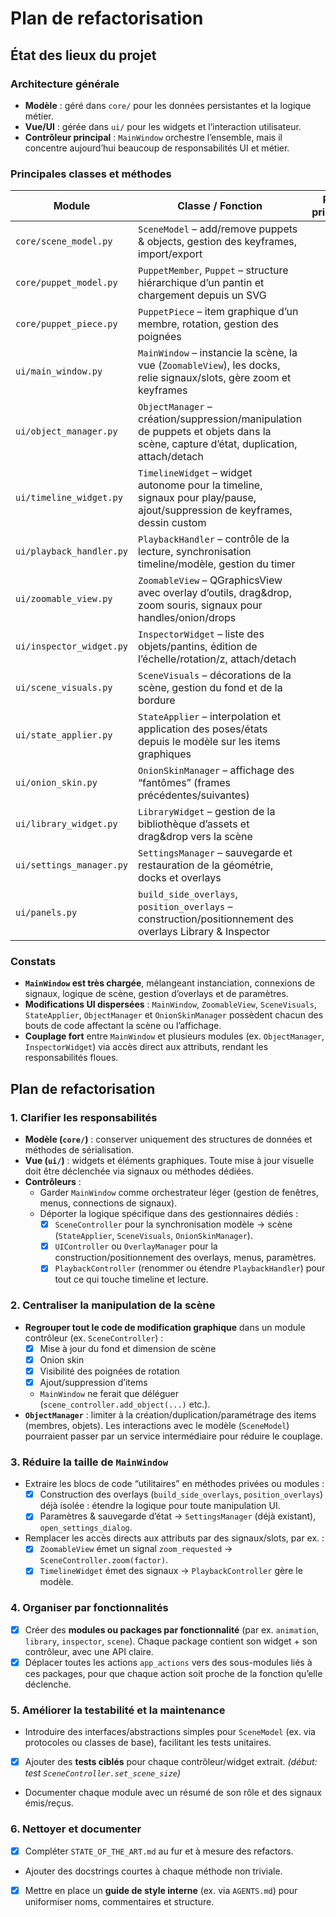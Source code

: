 # Plan de refactorisation

## État des lieux du projet

### Architecture générale
- **Modèle** : géré dans `core/` pour les données persistantes et la logique métier.
- **Vue/UI** : gérée dans `ui/` pour les widgets et l’interaction utilisateur.
- **Contrôleur principal** : `MainWindow` orchestre l’ensemble, mais il concentre aujourd’hui beaucoup de responsabilités UI et métier.

### Principales classes et méthodes

| Module | Classe / Fonction | Rôle principal |
|--------|------------------|----------------|
| `core/scene_model.py` | `SceneModel` – add/remove puppets & objects, gestion des keyframes, import/export |
| `core/puppet_model.py` | `PuppetMember`, `Puppet` – structure hiérarchique d’un pantin et chargement depuis un SVG |
| `core/puppet_piece.py` | `PuppetPiece` – item graphique d’un membre, rotation, gestion des poignées |
| `ui/main_window.py` | `MainWindow` – instancie la scène, la vue (`ZoomableView`), les docks, relie signaux/slots, gère zoom et keyframes |
| `ui/object_manager.py` | `ObjectManager` – création/suppression/manipulation de puppets et objets dans la scène, capture d’état, duplication, attach/detach |
| `ui/timeline_widget.py` | `TimelineWidget` – widget autonome pour la timeline, signaux pour play/pause, ajout/suppression de keyframes, dessin custom |
| `ui/playback_handler.py` | `PlaybackHandler` – contrôle de la lecture, synchronisation timeline/modèle, gestion du timer |
| `ui/zoomable_view.py` | `ZoomableView` – QGraphicsView avec overlay d’outils, drag&drop, zoom souris, signaux pour handles/onion/drops |
| `ui/inspector_widget.py` | `InspectorWidget` – liste des objets/pantins, édition de l’échelle/rotation/z, attach/detach |
| `ui/scene_visuals.py` | `SceneVisuals` – décorations de la scène, gestion du fond et de la bordure |
| `ui/state_applier.py` | `StateApplier` – interpolation et application des poses/états depuis le modèle sur les items graphiques |
| `ui/onion_skin.py` | `OnionSkinManager` – affichage des “fantômes” (frames précédentes/suivantes) |
| `ui/library_widget.py` | `LibraryWidget` – gestion de la bibliothèque d’assets et drag&drop vers la scène |
| `ui/settings_manager.py` | `SettingsManager` – sauvegarde et restauration de la géométrie, docks et overlays |
| `ui/panels.py` | `build_side_overlays`, `position_overlays` – construction/positionnement des overlays Library & Inspector |

### Constats
- **`MainWindow` est très chargée**, mélangeant instanciation, connexions de signaux, logique de scène, gestion d’overlays et de paramètres.
- **Modifications UI dispersées** : `MainWindow`, `ZoomableView`, `SceneVisuals`, `StateApplier`, `ObjectManager` et `OnionSkinManager` possèdent chacun des bouts de code affectant la scène ou l’affichage.
- **Couplage fort** entre `MainWindow` et plusieurs modules (ex. `ObjectManager`, `InspectorWidget`) via accès direct aux attributs, rendant les responsabilités floues.

## Plan de refactorisation

### 1. Clarifier les responsabilités
- **Modèle (`core/`)** : conserver uniquement des structures de données et méthodes de sérialisation.
- **Vue (`ui/`)** : widgets et éléments graphiques. Toute mise à jour visuelle doit être déclenchée via signaux ou méthodes dédiées.
- **Contrôleurs** :
  - Garder `MainWindow` comme orchestrateur léger (gestion de fenêtres, menus, connections de signaux).
  - Déporter la logique spécifique dans des gestionnaires dédiés :
    - [x] `SceneController` pour la synchronisation modèle → scène (`StateApplier`, `SceneVisuals`, `OnionSkinManager`).
    - [x] `UIController` ou `OverlayManager` pour la construction/positionnement des overlays, menus, paramètres.
    - [x] `PlaybackController` (renommer ou étendre `PlaybackHandler`) pour tout ce qui touche timeline et lecture.

### 2. Centraliser la manipulation de la scène
- **Regrouper tout le code de modification graphique** dans un module contrôleur (ex. `SceneController`) :
  - [x] Mise à jour du fond et dimension de scène
  - [x] Onion skin
  - [x] Visibilité des poignées de rotation
  - [x] Ajout/suppression d’items
  - `MainWindow` ne ferait que déléguer (`scene_controller.add_object(...)` etc.).
- **`ObjectManager`** : limiter à la création/duplication/paramétrage des items (membres, objets).
  Les interactions avec le modèle (`SceneModel`) pourraient passer par un service intermédiaire pour réduire le couplage.

### 3. Réduire la taille de `MainWindow`
- Extraire les blocs de code “utilitaires” en méthodes privées ou modules :
  - [x] Construction des overlays (`build_side_overlays`, `position_overlays`) déjà isolée : étendre la logique pour toute manipulation UI.
  - [x] Paramètres & sauvegarde d’état → `SettingsManager` (déjà existant), `open_settings_dialog`.
- Remplacer les accès directs aux attributs par des signaux/slots, par ex. :
  - [x] `ZoomableView` émet un signal `zoom_requested` → `SceneController.zoom(factor)`.
  - [x] `TimelineWidget` émet des signaux → `PlaybackController` gère le modèle.

### 4. Organiser par fonctionnalités
- [x] Créer des **modules ou packages par fonctionnalité** (par ex. `animation`, `library`, `inspector`, `scene`).
  Chaque package contient son widget + son contrôleur, avec une API claire.
- [x] Déplacer toutes les actions `app_actions` vers des sous-modules liés à ces packages, pour que chaque action soit proche de la fonction qu’elle déclenche.

### 5. Améliorer la testabilité et la maintenance
- Introduire des interfaces/abstractions simples pour `SceneModel` (ex. via protocoles ou classes de base), facilitant les tests unitaires.
- [x] Ajouter des **tests ciblés** pour chaque contrôleur/widget extrait. *(début: test `SceneController.set_scene_size`)*
- Documenter chaque module avec un résumé de son rôle et des signaux émis/reçus.

### 6. Nettoyer et documenter
- [x] Compléter `STATE_OF_THE_ART.md` au fur et à mesure des refactors.
- Ajouter des docstrings courtes à chaque méthode non triviale.
- [x] Mettre en place un **guide de style interne** (ex. via `AGENTS.md`) pour uniformiser noms, commentaires et structure.
 
